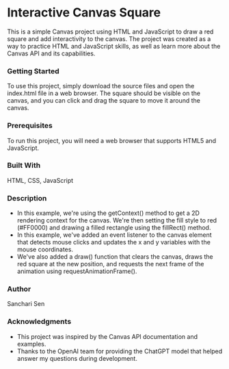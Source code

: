 <h1>Interactive Canvas Square</h1>
<p>This is a simple Canvas project using HTML and JavaScript to draw a red square and add interactivity to the canvas. The project was created as a way to practice HTML and JavaScript skills, as well as learn more about the Canvas API and its capabilities.</p>

<h3>Getting Started</h3>
<p>To use this project, simply download the source files and open the index.html file in a web browser. The square should be visible on the canvas, and you can click and drag the square to move it around the canvas.</p>

<h3>Prerequisites</h3>
<p>To run this project, you will need a web browser that supports HTML5 and JavaScript.</p>

<h3>Built With</h3>
<p>HTML, CSS, JavaScript</p>

<h3>Description</h3>
<ul>
  <li>In this example, we're using the getContext() method to get a 2D rendering context for the canvas. We're then setting the fill style to red (#FF0000) and drawing a filled rectangle using the fillRect() method.</li>
  <li>In this example, we've added an event listener to the canvas element that detects mouse clicks and updates the x and y variables with the mouse coordinates.</li>
  <li>We've also added a draw() function that clears the canvas, draws the red square at the new position, and requests the next frame of the animation using requestAnimationFrame().</li>
</ul>

<h3>Author</h3>
<p>Sanchari Sen</p>

<h3>Acknowledgments</h3>
<ul>
  <li>This project was inspired by the Canvas API documentation and examples.</li>
  <li>Thanks to the OpenAI team for providing the ChatGPT model that helped answer my questions during development.</li>
</ul>
